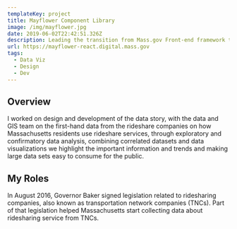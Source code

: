 ```yaml
---
templateKey: project
title: Mayflower Component Library
image: /img/mayflower.jpg
date: 2019-06-02T22:42:51.326Z
description: Leading the transition from Mass.gov Front-end framework to the Commonwealth Design System
url: https://mayflower-react.digital.mass.gov
tags:
  - Data Viz
  - Design
  - Dev
---
```

## Overview

I worked on design and development of the data story, with the data and GIS team on the first-hand data from the rideshare companies on how Massachusetts residents use rideshare services, through exploratory and confirmatory data analysis, combining correlated datasets and data visualizations we highlight the important information and trends and making large data sets easy to consume for the public.

## My Roles

In August 2016, Governor Baker signed legislation related to ridesharing companies, also known as transportation network companies (TNCs). Part of that legislation helped Massachusetts start collecting data about ridesharing service from TNCs.
